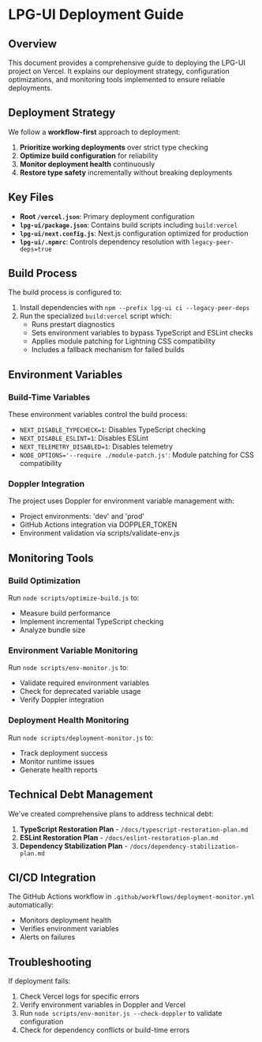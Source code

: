 # LPG-UI Deployment Guide

## Overview

This document provides a comprehensive guide to deploying the LPG-UI project on Vercel. It explains our deployment strategy, configuration optimizations, and monitoring tools implemented to ensure reliable deployments.

## Deployment Strategy

We follow a **workflow-first** approach to deployment:

1. **Prioritize working deployments** over strict type checking
2. **Optimize build configuration** for reliability
3. **Monitor deployment health** continuously
4. **Restore type safety** incrementally without breaking deployments

## Key Files

- **Root `/vercel.json`**: Primary deployment configuration
- **`lpg-ui/package.json`**: Contains build scripts including `build:vercel`
- **`lpg-ui/next.config.js`**: Next.js configuration optimized for production
- **`lpg-ui/.npmrc`**: Controls dependency resolution with `legacy-peer-deps=true`

## Build Process

The build process is configured to:

1. Install dependencies with `npm --prefix lpg-ui ci --legacy-peer-deps`
2. Run the specialized `build:vercel` script which:
   - Runs prestart diagnostics
   - Sets environment variables to bypass TypeScript and ESLint checks
   - Applies module patching for Lightning CSS compatibility
   - Includes a fallback mechanism for failed builds

## Environment Variables

### Build-Time Variables

These environment variables control the build process:

- `NEXT_DISABLE_TYPECHECK=1`: Disables TypeScript checking
- `NEXT_DISABLE_ESLINT=1`: Disables ESLint
- `NEXT_TELEMETRY_DISABLED=1`: Disables telemetry
- `NODE_OPTIONS='--require ./module-patch.js'`: Module patching for CSS compatibility

### Doppler Integration

The project uses Doppler for environment variable management with:

- Project environments: 'dev' and 'prod'
- GitHub Actions integration via DOPPLER_TOKEN
- Environment validation via scripts/validate-env.js

## Monitoring Tools

### Build Optimization

Run `node scripts/optimize-build.js` to:
- Measure build performance
- Implement incremental TypeScript checking
- Analyze bundle size

### Environment Variable Monitoring

Run `node scripts/env-monitor.js` to:
- Validate required environment variables
- Check for deprecated variable usage
- Verify Doppler integration

### Deployment Health Monitoring

Run `node scripts/deployment-monitor.js` to:
- Track deployment success
- Monitor runtime issues
- Generate health reports

## Technical Debt Management

We've created comprehensive plans to address technical debt:

1. **TypeScript Restoration Plan** - `/docs/typescript-restoration-plan.md`
2. **ESLint Restoration Plan** - `/docs/eslint-restoration-plan.md` 
3. **Dependency Stabilization Plan** - `/docs/dependency-stabilization-plan.md`

## CI/CD Integration

The GitHub Actions workflow in `.github/workflows/deployment-monitor.yml` automatically:
- Monitors deployment health
- Verifies environment variables
- Alerts on failures

## Troubleshooting

If deployment fails:

1. Check Vercel logs for specific errors
2. Verify environment variables in Doppler and Vercel
3. Run `node scripts/env-monitor.js --check-doppler` to validate configuration
4. Check for dependency conflicts or build-time errors
